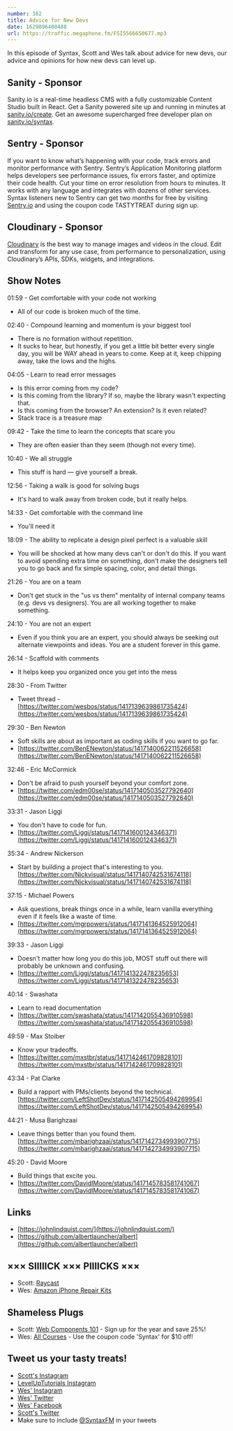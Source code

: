 ```yaml
---
number: 382
title: Advice for New Devs
date: 1629896400488
url: https://traffic.megaphone.fm/FSI5566650677.mp3
---
```


In this episode of Syntax, Scott and Wes talk about advice for new devs, our advice and opinions for how new devs can level up.

## Sanity - Sponsor
Sanity.io is a real-time headless CMS with a fully customizable Content Studio built in React. Get a Sanity powered site up and running in minutes at [sanity.io/create](https://www.sanity.io/create). Get an awesome supercharged free developer plan on [sanity.io/syntax](https://www.sanity.io/syntax).

## Sentry - Sponsor
If you want to know what’s happening with your code, track errors and monitor performance with Sentry. Sentry’s Application Monitoring platform helps developers see performance issues, fix errors faster, and optimize their code health. Cut your time on error resolution from hours to minutes. It works with any language and integrates with dozens of other services. Syntax listeners new to Sentry can get two months for  free by visiting [Sentry.io](https://sentry.io) and using the coupon code TASTYTREAT during sign up.

## Cloudinary - Sponsor
[Cloudinary](https://cloudinary.com/?utm_source=Syntax.fm&utm_medium=Podcast&utm_content=Cloudinary_Syntax_podcast) is the best way to manage images and videos in the cloud. Edit and transform for any use case, from performance to personalization, using Cloudinary’s APIs, SDKs, widgets, and integrations.

## Show Notes
01:59 - Get comfortable with your code not working
* All of our code is broken much of the time.

02:40 - Compound learning and momentum is your biggest tool
* There is no formation without repetition. 
* It sucks to hear, but honestly, if you get a little bit better every single day, you will be WAY ahead in years to come. Keep at it, keep chipping away, take the lows and the highs. 

04:05 - Learn to read error messages
* Is this error coming from my code?
* Is this coming from the library? If so, maybe the library wasn't expecting that.
* Is this coming from the browser? An extension? Is it even related?
* Stack trace is a treasure map

09:42 - Take the time to learn the concepts that scare you
* They are often easier than they seem (though not every time).

10:40 - We all struggle
* This stuff is hard — give yourself a break.

12:56 - Taking a walk is good for solving bugs
* It's hard to walk away from broken code, but it really helps.

14:33 - Get comfortable with the command line
* You'll need it

18:09 - The ability to replicate a design pixel perfect is a valuable skill
* You will be shocked at how many devs can't or don't do this. If you want to avoid spending extra time on something, don't make the designers tell you to go back and fix simple spacing, color, and detail things.

21:26 - You are on a team
* Don't get stuck in the "us vs them" mentality of internal company teams (e.g. devs vs designers). You are all working together to make something.

24:10 - You are not an expert
* Even if you think you are an expert, you should always be seeking out alternate viewpoints and ideas. You are a student forever in this game.

26:14 - Scaffold with comments
* It helps keep you organized once you get into the mess

28:30 - From Twitter
* Tweet thread - [https://twitter.com/wesbos/status/1417139639861735424](https://twitter.com/wesbos/status/1417139639861735424)

29:30 - Ben Newton
* Soft skills are about as important as coding skills if you want to go far.
* [https://twitter.com/BenENewton/status/1417140062211526658](https://twitter.com/BenENewton/status/1417140062211526658)

32:46 - Eric McCormick
* Don't be afraid to push yourself beyond your comfort zone.
* [https://twitter.com/edm00se/status/1417140503527792640](https://twitter.com/edm00se/status/1417140503527792640)

33:31 - Jason Liggi
* You don't have to code for fun.
* [https://twitter.com/Liggi/status/1417141600124346371](https://twitter.com/Liggi/status/1417141600124346371)

35:34 - Andrew Nickerson
* Start by building a project that's interesting to you.
[https://twitter.com/Nickvisual/status/1417140742531674118](https://twitter.com/Nickvisual/status/1417140742531674118)

37:15 - Michael Powers
* Ask questions, break things once in a while, learn vanilla everything even if it feels like a waste of time.
* [https://twitter.com/mgrpowers/status/1417141364525912064](https://twitter.com/mgrpowers/status/1417141364525912064)

39:33 - Jason Liggi
* Doesn't matter how long you do this job, MOST stuff out there will probably be unknown and confusing. 
* [https://twitter.com/Liggi/status/1417141322478235653](https://twitter.com/Liggi/status/1417141322478235653)

40:14 - Swashata
* Learn to read documentation
* [https://twitter.com/swashata/status/1417142055436910598](https://twitter.com/swashata/status/1417142055436910598)

49:59 - Max Stoiber
* Know your tradeoffs.
* [https://twitter.com/mxstbr/status/1417142461709828101](https://twitter.com/mxstbr/status/1417142461709828101)

43:34 - Pat Clarke
* Build a rapport with PMs/clients beyond the technical.
[https://twitter.com/LeftShotDev/status/1417142505494269954](https://twitter.com/LeftShotDev/status/1417142505494269954)

44:21 - Musa Barighzaai
* Leave things better than you found them.
[https://twitter.com/mbarighzaai/status/1417142734993907715](https://twitter.com/mbarighzaai/status/1417142734993907715)

45:20 - David Moore
* Build things that excite you.
* [https://twitter.com/DavidIMoore/status/1417145783581741067](https://twitter.com/DavidIMoore/status/1417145783581741067)

## Links
* [https://johnlindquist.com/](https://johnlindquist.com/)
* [https://github.com/albertlauncher/albert](https://github.com/albertlauncher/albert)

## ××× SIIIIICK ××× PIIIICKS ×××
* Scott: [Raycast](https://raycast.com/)
* Wes: [Amazon iPhone Repair Kits](https://www.amazon.com/b?ie=UTF8&node=21209121011)

## Shameless Plugs
* Scott: [Web Components 101](https://www.leveluptutorials.com/pro) - Sign up for the year and save 25%!
* Wes: [All Courses](https://wesbos.com/courses/) - Use the coupon code 'Syntax' for $10 off!

## Tweet us your tasty treats!
* [Scott's Instagram](https://www.instagram.com/stolinski/)
* [LevelUpTutorials Instagram](https://www.instagram.com/LevelUpTutorials/)
* [Wes' Instagram](https://www.instagram.com/wesbos/)
* [Wes' Twitter](https://twitter.com/wesbos)
* [Wes' Facebook](https://www.facebook.com/wesbos.developer)
* [Scott's Twitter](https://twitter.com/stolinski)
* Make sure to include [@SyntaxFM](https://twitter.com/SyntaxFM) in your tweets